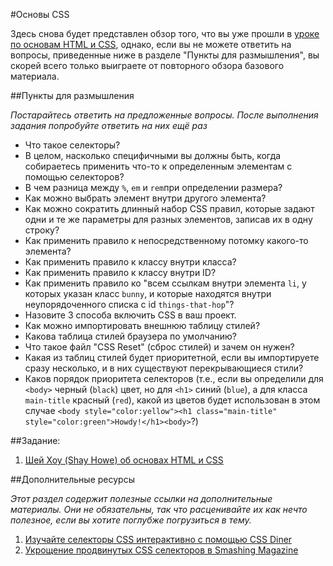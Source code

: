#Основы CSS

Здесь снова будет представлен обзор того, что вы уже прошли в [уроке по основам HTML и CSS](http://codenamecrud.ru/basics-of-web-development/html-and-css-basics), однако, если вы не можете ответить на вопросы, приведенные ниже в разделе "Пункты для размышления", вы скорей всего только выиграете от повторного обзора базового материала.


##Пункты для размышления

_Постарайтесь ответить на предложенные вопросы. После выполнения задания попробуйте ответить на них ещё раз_

+ Что такое селекторы?
+ В целом, насколько специфичными вы должны быть, когда собираетесь применить что-то к определенным элементам с помощью селекторов?
+ В чем разница между `%`, `em` и `rem`при определении размера?
+ Как можно выбрать элемент внутри другого элемента?
+ Как можно сократить длинный набор CSS правил, которые задают одни и те же параметры для разных элементов, записав их в одну строку?
+ Как применить правило к непосредственному потомку какого-то элемента?
+ Как применить правило к классу внутри класса?
+ Как применить правило к классу внутри ID?
+ Как применить правило ко "всем ссылкам внутри элемента `li`, у которых указан класс `bunny`, и которые находятся внутри неупорядоченного списка с id `things-that-hop`"?
+ Назовите 3 способа включить CSS в ваш проект.
+ Как можно импортировать внешнюю таблицу стилей?
+ Какова таблица стилей браузера по умолчанию?
+ Что такое файл "CSS Reset" (сброс стилей) и зачем он нужен?
+ Какая из таблиц стилей будет приоритетной, если вы импортируете сразу несколько, и в них существуют перекрывающиеся стили?
+ Каков порядок приоритета селекторов (т.е., если вы определили для `<body>` черный (`black`) цвет, но для `<h1>` синий (`blue`), а для класса `main-title` красный (`red`), какой из цветов будет использован в этом случае `<body style="color:yellow"><h1 class="main-title" style="color:green">Howdy!</h1><body>`?)
 
##Задание:

1. [Шей Хоу (Shay Howe) об основах HTML и CSS](http://learn.shayhowe.com/html-css/building-your-first-web-page/)
 
##Дополнительные ресурсы

_Этот раздел содержит полезные ссылки на дополнительные материалы. Они не обязательны, так что расценивайте их как нечто полезное, если вы хотите поглубже погрузиться в тему._

1. [Изучайте селекторы CSS интерактивно с помощью CSS Diner](http://flukeout.github.io/)
2. [Укрощение продвинутых CSS селекторов в Smashing Magazine](http://www.smashingmagazine.com/2009/08/taming-advanced-css-selectors/)
